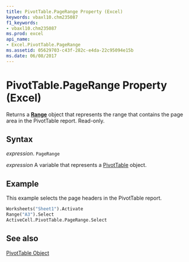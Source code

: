 ```yaml
---
title: PivotTable.PageRange Property (Excel)
keywords: vbaxl10.chm235087
f1_keywords:
- vbaxl10.chm235087
ms.prod: excel
api_name:
- Excel.PivotTable.PageRange
ms.assetid: 05629703-c43f-282c-e4da-22c95094e15b
ms.date: 06/08/2017
---
```



# PivotTable.PageRange Property (Excel)

Returns a  **[Range](Excel.Range(object).md)** object that represents the range that contains the page area in the PivotTable report. Read-only.


## Syntax

 _expression_. `PageRange`

 _expression_ A variable that represents a [PivotTable](Excel.PivotTable.md) object.


## Example

This example selects the page headers in the PivotTable report.


```vb
Worksheets("Sheet1").Activate 
Range("A3").Select 
ActiveCell.PivotTable.PageRange.Select
```


## See also


[PivotTable Object](Excel.PivotTable.md)

